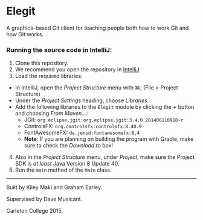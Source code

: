 # Elegit
A graphics-based Git client for teaching people both how to work Git and how Git works.

### Running the source code in IntelliJ:
1. Clone this repository.
2. We recommend you open the repository in [IntelliJ](https://www.jetbrains.com/idea/).
3. Load the required libraries:
 - In IntelliJ, open the *Project Structure* menu with ⌘; (File > Project Structure)
 - Under the *Project Settings* heading, choose *Libraries*.
 - Add the following libraries to the `Elegit` module by clicking the **+** button and choosing *From Maven...*:
     - JGit: `org.eclipse.jgit:org.eclipse.jgit:3.4.0.201406110918-r`
     - ControlsFX: `org.controlsfx:controlsfx:8.40.9`
     - FontAwesomeFX: `de.jensd:fontawesomefx:8.4`
     - **Note**: If you are planning on building the program with Gradle, make sure to check the *Download to* box!
4. Also in the *Project Structure* menu, under *Project*, make sure the Project SDK is *at least* Java Version 8 Update 40.
5. Run the `main` method of the `Main` class.

***

Built by Kiley Maki and Graham Earley.

Supervised by Dave Musicant.

Carleton College 2015.
